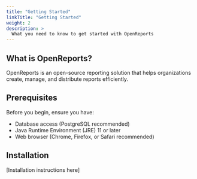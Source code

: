 ```yaml
---
title: "Getting Started"
linkTitle: "Getting Started"
weight: 2
description: >
  What you need to know to get started with OpenReports
---
```


## What is OpenReports?

OpenReports is an open-source reporting solution that helps organizations create, manage, and distribute reports efficiently.

## Prerequisites

Before you begin, ensure you have:
- Database access (PostgreSQL recommended)
- Java Runtime Environment (JRE) 11 or later
- Web browser (Chrome, Firefox, or Safari recommended)

## Installation

[Installation instructions here] 